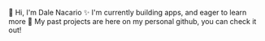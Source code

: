 👋 Hi, I'm Dale Nacario
✨ I'm currently building apps, and eager to learn more
🌚 My past projects are here on my personal github, you can check it out!
